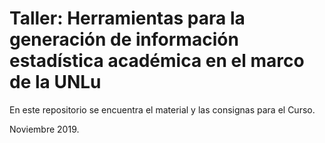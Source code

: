 # Taller: Herramientas para la generación de información estadística académica en el marco de la UNLu

En este repositorio se encuentra el material y las consignas para el Curso.

Noviembre 2019.
